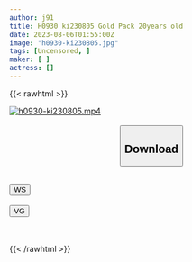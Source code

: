 ```yaml
---
author: j91
title: H0930 ki230805 Gold Pack 20years old
date: 2023-08-06T01:55:00Z
image: "h0930-ki230805.jpg"
tags: [Uncensored, ]
maker: [ ]
actress: []
---
```



{{< rawhtml >}}

<div class="video" data-videoid="917vt1tz5215">
    <a href="javascript:;">
        <img src="https://my.j91.asia/posts/h0930-ki230805/h0930-ki230805.jpg" width="WIDTH" height="HEIGHT" alt="h0930-ki230805.mp4" loading="lazy">
    </a>
</div>

<script type="text/javascript" src="https://j91.asia/asset/on-demand-ws.js"></script>

<br>
  <link rel="stylesheet" href="https://j91.asia/asset/bs5.css">
  
  <center>
  <button class="btn btn-primary" type="button" data-bs-toggle="collapse" data-bs-target=".multi-collapse" aria-expanded="false" aria-controls="multiCollapseExample1 multiCollapseExample2"><h2>Download</h2></button></center>
</p>
<div class="row">
  <div class="col">
    <div class="collapse multi-collapse" id="multiCollapseExample1">
      <div class="card card-body">
	      	      <br>
<div class="buttons">  
<a href="https://wolfstream.tv/917vt1tz5215"><button class="btn-hover color-3"><i class="fa fa-download"></i> WS</button></a></div>
    </div>
  </div>
</div>
  <div class="col">
    <div class="collapse multi-collapse" id="multiCollapseExample2">
      <div class="card card-body">
	      <br>
<div class="buttons">
    <a href="https://vgembed.com/v/edVqE49KmROYWmQ"><button class="btn-hover color-9"><i class="fa fa-download"></i> VG</button></a></div>
<br><br>
      </div>
    </div>
  </div>
</div>

{{< /rawhtml >}}